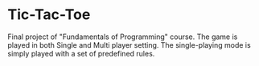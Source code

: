 # Tic-Tac-Toe
Final project of "Fundamentals of Programming" course.
The game is played in both Single and Multi player setting. The single-playing mode is simply played with a set of predefined rules.
